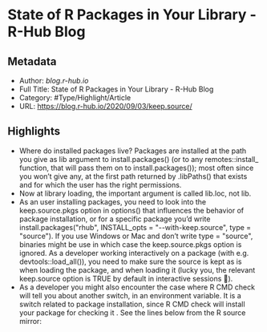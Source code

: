 # State of R Packages in Your Library - R-Hub Blog

## Metadata

* Author: *blog.r-hub.io*
* Full Title: State of R Packages in Your Library - R-Hub Blog
* Category: #Type/Highlight/Article
* URL: https://blog.r-hub.io/2020/09/03/keep.source/

## Highlights

* Where do installed packages live?
  Packages are installed
  at the path you give as lib argument to install.packages() (or to any remotes::install\_ function, that will pass them on to install.packages());
  most often since you won’t give any, at the first path returned by .libPaths() that exists and for which the user has the right permissions.
* Now at library loading, the important argument is called lib.loc, not lib.
* As an user installing packages, you need to look into the keep.source.pkgs option in options() that influences the behavior of package installation, or for a specific package you’d write install.packages("rhub", INSTALL_opts = "--with-keep.source", type = "source"). If you use Windows or Mac and don’t write type = "source", binaries might be use in which case the keep.source.pkgs option is ignored.
  As a developer working interactively on a package (with e.g. devtools::load_all()), you need to make sure the source is kept as is when loading the package, and when loading it (lucky you, the relevant keep.source option is TRUE by default in interactive sessions 🎉).
* As a developer you might also encounter the case where R CMD check will tell you about another switch, in an environment variable. It is a switch related to package installation, since R CMD check will install your package for checking it . See the lines below from the R source mirror:
